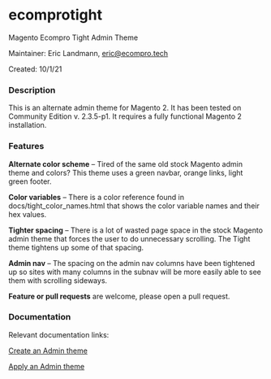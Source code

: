 # ecomprotight
Magento Ecompro Tight Admin Theme

Maintainer: Eric Landmann, eric@ecompro.tech

Created: 10/1/21

### Description

This is an alternate admin theme for Magento 2. It has been tested on Community Edition v. 2.3.5-p1. It requires a fully functional Magento 2 installation.

### Features

**Alternate color scheme** – Tired of the same old stock Magento admin theme and colors? This theme uses a green navbar, orange links, light green footer.

**Color variables** – There is a color reference found in docs/tight_color_names.html that shows the color variable names and their hex values.

**Tighter spacing** – There is a lot of wasted page space in the stock Magento admin theme that forces the user to do unnecessary scrolling. The Tight theme tightens up some of that spacing. 

**Admin nav** – The spacing on the admin nav columns have been tightened up so sites with many columns in the subnav will be more easily able to see them with scrolling sideways.

**Feature or pull requests** are welcome, please open a pull request.

### Documentation

Relevant documentation links:

[Create an Admin theme](https://devdocs.magento.com/guides/v2.4/frontend-dev-guide/themes/admin_theme_create.html)

[Apply an Admin theme](https://devdocs.magento.com/guides/v2.4/frontend-dev-guide/themes/admin_theme_apply.html)
